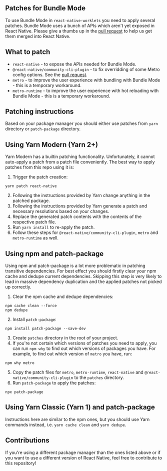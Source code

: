 ## Patches for Bundle Mode

To use Bundle Mode in `react-native-worklets` you need to apply several patches. Bundle Mode uses a bunch of APIs which aren't yet exposed in React Native. Please give a thumbs up in the [pull request](https://github.com/facebook/react-native/pull/50788) to help us get them merged into React Native.

## What to patch

- `react-native` - to expose the APIs needed for Bundle Mode.
- `@react-native/community-cli-plugin` - to fix overridding of some Metro config options. See the [pull request](https://github.com/facebook/react-native/pull/50783).
- `metro` - to improve the user experience with bundling with Bundle Mode - this is a temporary workaround.
- `metro-runtime` - to improve the user experience with hot reloading with Bundle Mode - this is a temporary workaround.

## Patching instructions

Based on your package manager you should either use patches from `yarn` directory or `patch-package` directory.

## Using Yarn Modern (Yarn 2+)

Yarn Modern has a builtin patching functionality. Unfortunately, it cannot auto-apply a patch from a patch file conveniently. The best way to apply patches from this repo using it is:

1. Trigger the patch creation:

```terminal
yarn patch react-native
```

2. Following the instructions provided by Yarn change anything in the patched package.
3. Following the instructions provided by Yarn generate a patch and necessary resolutions based on your changes.
4. Replace the generated patch contents with the contents of the respective patch file.
5. Run `yarn install` to re-apply the patch.
6. Follow these steps for `@react-native/community-cli-plugin`, `metro` and `metro-runtime` as well.

## Using npm and patch-package

Using npm and patch-package is a lot more problematic in patching transitive dependencies. For best effect you should firstly clear your npm cache and dedupe current dependencies. Skipping this step is very likely to lead in massive dependency duplication and the applied patches not picked up correctly.

1. Clear the npm cache and dedupe dependencies:

```terminal
npm cache clean --force
npm dedupe
```

2. Install `patch-package`:

```terminal
npm install patch-package --save-dev
```

3. Create `patches` directory in the root of your project.
4. If you're not certain which versions of patches you need to apply, you can run `npm why` to find out which versions of packages you have. For example, to find out which version of `metro` you have, run:

```terminal
npm why metro
```

5. Copy the patch files for `metro`, `metro-runtime`, `react-native` and `@react-native/community-cli-plugin` to the `patches` directory.
6. Run `patch-package` to apply the patches:

```terminal
npx patch-package
```

## Using Yarn Classic (Yarn 1) and patch-package

Instructions here are similar to the npm ones, but you should use Yarn commands instead, i.e. `yarn cache clean` and `yarn dedupe`.

## Contributions

If you're using a different package manager than the ones listed above or if you want to use a different version of React Native, feel free to contribute to this repository!

